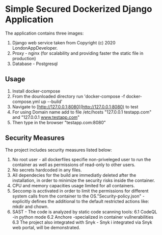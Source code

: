 # Simple Secured Dockerized Django Application

The application contains three images:
1. Django web service taken from Copyright (c) 2020 LondonAppDeveloper.
2. Proxy - nginx (for scalability and providing faster the static file in production)
3. Database - Postgresql



## Usage

 1. Install docker-compose
 2. From the dounloaded directory run 'docker-compose -f docker-compose.yml up --build'
 3. Navigate to [http://127.0.0.1:8080](http://127.0.0.1:8080) to test
 4. For using Domain name add to file /etc/hosts "127.0.0.1 testapp.com" and "127.0.0.1 www.testapp.com"
 5. Then type in the browser "testapp.com:8080"

## Security Measures

The project includes security measures listed below:
1. No root user - all dockerfiles specifie non-priveleged user to run the container as well as permissions of read-only to other users.
2. No secrets hardcoded in any files.
3. All dependecies for the build are immediatly deleted after the installation, in order to minimize the security risks inside the container.
4. CPU and memory capacities usage limited for all containers.
5. Seccomp is acctivated in order to limit the permissions for different system calls from the container to the OS."Security-policy.json" - explicitly defines the additional to the default restricted actions like: mkdir and chown.
6. SAST - The code is analyzed by static code scanning tools:
  6.1 CodeQL -in python mode
  6.2 Anchore -specialized in container vullnerabilities
  6.3 The project also integrated with Snyk - Snyk i integrated via Snyk web portal, will be demonstrated.
